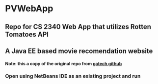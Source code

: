 PVWebApp
========

## Repo for CS 2340 Web App that utilizes Rotten Tomatoes API

## A Java EE based movie recomendation website

#### Note: this a copy of the original repo from  [gatech github](https://github.gatech.edu/tzheng32/PVWebApp)

### Open using NetBeans IDE as an existing project and run
